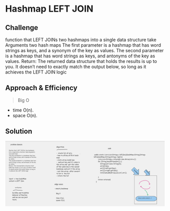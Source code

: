 # Hashmap LEFT JOIN


## Challenge
function that LEFT JOINs two hashmaps into a single data structure take Arguments two hash maps
The first parameter is a hashmap that has word strings as keys, and a synonym of the key as values.
The second parameter is a hashmap that has word strings as keys, and antonyms of the key as values.
Return: The returned data structure that holds the results is up to you. It doesn’t need to exactly match the output below, so long as it achieves the LEFT JOIN logic

## Approach & Efficiency
> Big O

- time O(n).
- space O(n).

## Solution
![leftjoin.png](leftjoin.png)
